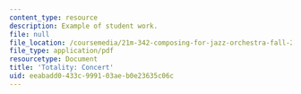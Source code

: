 ```yaml
---
content_type: resource
description: Example of student work.
file: null
file_location: /coursemedia/21m-342-composing-for-jazz-orchestra-fall-2008/eeabadd0433c999103aeb0e23635c06c_totality_conc.pdf
file_type: application/pdf
resourcetype: Document
title: 'Totality: Concert'
uid: eeabadd0-433c-9991-03ae-b0e23635c06c
---
```

